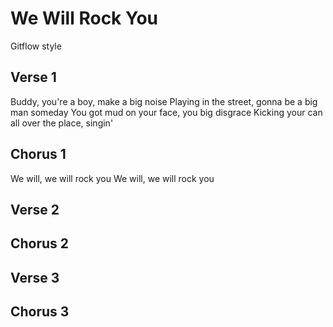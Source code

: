 # We Will Rock You
Gitflow style

## Verse 1
Buddy, you're a boy, make a big noise
Playing in the street, gonna be a big man someday
You got mud on your face, you big disgrace
Kicking your can all over the place, singin'
## Chorus 1
We will, we will rock you
We will, we will rock you
## Verse 2

## Chorus 2

## Verse 3

## Chorus 3
